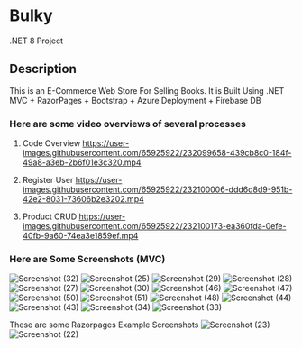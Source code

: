 # Bulky
.NET 8 Project

## Description 
This is an E-Commerce Web Store For Selling Books. 
It is Built Using .NET MVC + RazorPages + Bootstrap + Azure Deployment + Firebase DB

### Here are some video overviews of several processes
1. Code Overview
https://user-images.githubusercontent.com/65925922/232099658-439cb8c0-184f-49a8-a3eb-2b6f01e3c320.mp4

2. Register User
https://user-images.githubusercontent.com/65925922/232100006-ddd6d8d9-951b-42e2-8031-73606b2e3202.mp4

3. Product CRUD
https://user-images.githubusercontent.com/65925922/232100173-ea360fda-0efe-40fb-9a60-74ea3e1859ef.mp4


### Here are Some Screenshots (MVC)
![Screenshot (32)](https://user-images.githubusercontent.com/65925922/231455554-0de1696e-b6c8-4acd-b515-e15463009783.png)
![Screenshot (25)](https://user-images.githubusercontent.com/65925922/231163935-71438786-370c-4260-88b1-ed24269f442d.png)
![Screenshot (29)](https://user-images.githubusercontent.com/65925922/231163913-682576e5-0741-47d7-aed8-eeb13d86d0a2.png)
![Screenshot (28)](https://user-images.githubusercontent.com/65925922/231163919-5e5bb3b8-739a-4a1a-b4d1-193915631400.png)
![Screenshot (27)](https://user-images.githubusercontent.com/65925922/231163923-935824f8-cfb9-469d-a984-3b5e0d566c2a.png)
![Screenshot (30)](https://user-images.githubusercontent.com/65925922/231163903-9cb4ca42-3dff-4dbf-a8e2-2cb9f9b2d4c2.png)
![Screenshot (46)](https://user-images.githubusercontent.com/65925922/231889494-f5ae3407-a466-4102-ba66-02075b7afadd.png)
![Screenshot (47)](https://user-images.githubusercontent.com/65925922/231889491-678cad17-7d97-4790-a29b-f9f4603b34e3.png)
![Screenshot (50)](https://user-images.githubusercontent.com/65925922/232075793-91b0471d-1330-4c6f-bf1f-adfe6402d077.png)
![Screenshot (51)](https://user-images.githubusercontent.com/65925922/232075781-7c0e8df1-de9e-4f4a-94d8-bf210c5492fa.png)
![Screenshot (48)](https://user-images.githubusercontent.com/65925922/231889483-5a929a0e-bbbf-4e44-9fd9-e3af792cec67.png)
![Screenshot (44)](https://user-images.githubusercontent.com/65925922/231455538-6c5846d9-819c-4899-9342-14741478adc6.png)
![Screenshot (43)](https://user-images.githubusercontent.com/65925922/231455545-d71e7f7f-0c2d-43c5-bb6e-402c217db316.png)
![Screenshot (34)](https://user-images.githubusercontent.com/65925922/231455548-0fd57b0c-1e5d-4951-8871-4bd7e076cf97.png)
![Screenshot (33)](https://user-images.githubusercontent.com/65925922/231455551-fbec5c0a-943a-48f0-95d1-0321cfea8af0.png)

These are some Razorpages Example Screenshots
![Screenshot (23)](https://user-images.githubusercontent.com/65925922/230773577-584a597b-5e18-44e8-ad4f-7dff394ef20b.png)
![Screenshot (22)](https://user-images.githubusercontent.com/65925922/230773582-7a601d12-9815-4c4e-9898-3adff99e3d01.png)








